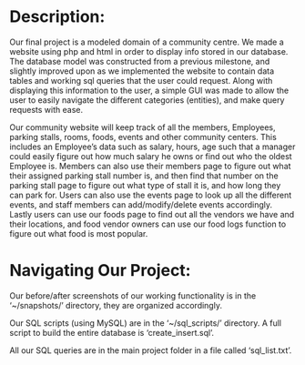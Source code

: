# Description:
Our final project is a modeled domain of a community centre. We made a website using php and html in order to display info stored in our database. The database model was constructed from a previous milestone, and slightly improved upon as we implemented the website to contain data tables and working sql queries that the user could request. Along with displaying this information to the user, a simple GUI was made to allow the user to easily navigate the different categories (entities), and make query requests with ease. 

Our community website will keep track of all the members, Employees, parking stalls, rooms, foods, events and other community centers. This includes an Employee’s data such as salary, hours, age such that a manager could easily figure out how much salary he owns or find out who the oldest Employee is. Members can also use their members page to figure out what their assigned parking stall number is, and then find that number on the parking stall page to figure out what type of stall it is, and how long they can park for. Users can also use the events page to look up all the different events, and staff members can add/modify/delete events accordingly. Lastly users can use our foods page to find out all the vendors we have and their locations, and food vendor owners can use our food logs function to figure out what food is most popular.

# Navigating Our Project:
Our before/after screenshots of our working functionality is in the ‘~/snapshots/’ directory, they are organized accordingly.

Our SQL scripts (using MySQL) are in the ‘~/sql_scripts/’ directory. A full script to build the entire database is ‘create_insert.sql’.

All our SQL queries are in the main project folder in a file called ‘sql_list.txt’.
